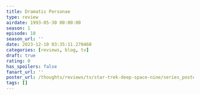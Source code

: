 ```yaml
---
title: Dramatis Personae
type: review
airdate: 1993-05-30 00:00:00
season: 1
episode: 18
season_url: ''
date: 2023-12-10 03:35:11.270460
categories: [reviews, blog, tv]
draft: true
rating: 0
has_spoilers: false
fanart_url: ''
poster_url: /thoughts/reviews/tv/star-trek-deep-space-nine/series_poster.jpg
tags: []
---
```


